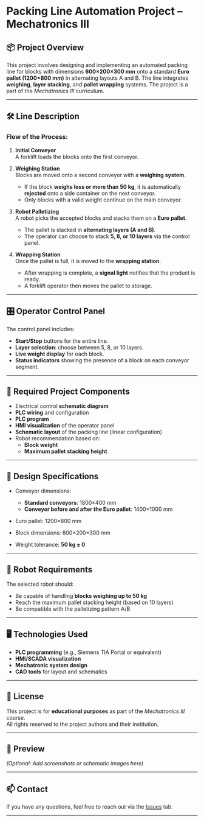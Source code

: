 # Packing Line Automation Project – Mechatronics III

## 📦 Project Overview

This project involves designing and implementing an automated packing line for blocks with dimensions **600×200×300 mm** onto a standard **Euro pallet (1200×800 mm)** in alternating layouts A and B. The line integrates **weighing**, **layer stacking**, and **pallet wrapping** systems. The project is a part of the *Mechatronics III* curriculum.

---

## 🛠️ Line Description

### Flow of the Process:

1. **Initial Conveyor**  
   A forklift loads the blocks onto the first conveyor.

2. **Weighing Station**  
   Blocks are moved onto a second conveyor with a **weighing system**.
   - If the block **weighs less or more than 50 kg**, it is automatically **rejected** onto a side container on the next conveyor.
   - Only blocks with a valid weight continue on the main conveyor.

3. **Robot Palletizing**  
   A robot picks the accepted blocks and stacks them on a **Euro pallet**.
   - The pallet is stacked in **alternating layers (A and B)**.
   - The operator can choose to stack **5, 8, or 10 layers** via the control panel.

4. **Wrapping Station**  
   Once the pallet is full, it is moved to the **wrapping station**.
   - After wrapping is complete, a **signal light** notifies that the product is ready.
   - A forklift operator then moves the pallet to storage.

---

## 🎛️ Operator Control Panel

The control panel includes:
- **Start/Stop** buttons for the entire line.
- **Layer selection**: choose between 5, 8, or 10 layers.
- **Live weight display** for each block.
- **Status indicators** showing the presence of a block on each conveyor segment.

---

## 🧰 Required Project Components

- Electrical control **schematic diagram**
- **PLC wiring** and configuration
- **PLC program**
- **HMI visualization** of the operator panel
- **Schematic layout** of the packing line (linear configuration)
- Robot recommendation based on:
  - **Block weight**
  - **Maximum pallet stacking height**

---

## 📐 Design Specifications

- Conveyor dimensions:
  - **Standard conveyors**: 1800×400 mm
  - **Conveyor before and after the Euro pallet**: 1400×1000 mm

- Euro pallet: 1200×800 mm
- Block dimensions: 600×200×300 mm
- Weight tolerance: **50 kg ± 0**

---

## 🤖 Robot Requirements

The selected robot should:
- Be capable of handling **blocks weighing up to 50 kg**
- Reach the maximum pallet stacking height (based on 10 layers)
- Be compatible with the palletizing pattern A/B

---

## 🖥️ Technologies Used

- **PLC programming** (e.g., Siemens TIA Portal or equivalent)
- **HMI/SCADA visualization**
- **Mechatronic system design**
- **CAD tools** for layout and schematics

---

## 📎 License

This project is for **educational purposes** as part of the *Mechatronics III* course.  
All rights reserved to the project authors and their institution.

---

## 📸 Preview

_(Optional: Add screenshots or schematic images here)_

---

## 📫 Contact

If you have any questions, feel free to reach out via the [Issues](https://github.com/your-repo/issues) tab.

---
